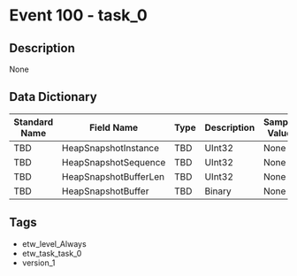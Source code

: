 # Event 100 - task_0

## Description
None

## Data Dictionary
|Standard Name|Field Name|Type|Description|Sample Value|
|---|---|---|---|---|
|TBD|HeapSnapshotInstance|TBD|UInt32|None|None|
|TBD|HeapSnapshotSequence|TBD|UInt32|None|None|
|TBD|HeapSnapshotBufferLen|TBD|UInt32|None|None|
|TBD|HeapSnapshotBuffer|TBD|Binary|None|None|

## Tags
* etw_level_Always
* etw_task_task_0
* version_1